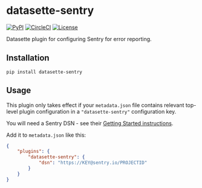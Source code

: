 # datasette-sentry

[![PyPI](https://img.shields.io/pypi/v/datasette-sentry.svg)](https://pypi.org/project/datasette-sentry/)
[![CircleCI](https://circleci.com/gh/simonw/datasette-sentry.svg?style=svg)](https://circleci.com/gh/simonw/datasette-sentry)
[![License](https://img.shields.io/badge/license-Apache%202.0-blue.svg)](https://github.com/simonw/datasette-sentry/blob/master/LICENSE)

Datasette plugin for configuring Sentry for error reporting.

## Installation

    pip install datasette-sentry

## Usage

This plugin only takes effect if your `metadata.json` file contains relevant top-level plugin configuration in a `"datasette-sentry"` configuration key.

You will need a Sentry DSN - see their [Getting Started instructions](https://docs.sentry.io/error-reporting/quickstart/?platform=python).

Add it to `metadata.json` like this:

```json
{
    "plugins": {
        "datasette-sentry": {
            "dsn": "https://KEY@sentry.io/PROJECTID"
        }
    }
}
```
